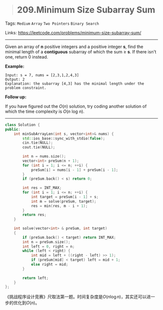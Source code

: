 > # 209.Minimum Size Subarray Sum

Tags: `Medium` `Array` `Two Pointers` `Binary Search`

Links: <https://leetcode.com/problems/minimum-size-subarray-sum/>

----

Given an array of **n** positive integers and a positive integer **s**, find the minimal length of a **contiguous** subarray of which the sum ≥ **s**. If there isn't one, return 0 instead.

**Example:** 

```
Input: s = 7, nums = [2,3,1,2,4,3]
Output: 2
Explanation: the subarray [4,3] has the minimal length under the problem constraint.
```

**Follow up:**

If you have figured out the *O*(*n*) solution, try coding another solution of which the time complexity is *O*(*n* log *n*). 

------

```c++
class Solution {
public:
    int minSubArrayLen(int s, vector<int>& nums) {
        std::ios_base::sync_with_stdio(false);
        cin.tie(NULL);
        cout.tie(NULL);
        
        int n = nums.size();
        vector<int> preSum(n + 1);
        for (int i = 1; i <= n; ++i) {
            preSum[i] = nums[i - 1] + preSum[i - 1];
        }    
        if (preSum.back() < s) return 0;
            
        int res = INT_MAX;
        for (int i = 1; i <= n; ++i) {
            int target = preSum[i - 1] + s;
            int m = solve(preSum, target);
            res = min(res, m - i + 1);
        }
        return res;
    }
    
    int solve(vector<int> & preSum, int target)
    {
        if (preSum.back() < target) return INT_MAX;
        int n = preSum.size();
        int left = 0, right = n;
        while (left < right) {
            int mid = left + ((right - left) >> 1);
            if (preSum[mid] < target) left = mid + 1;
            else right = mid;
        }
        
        return left;
    }
};
```

《挑战程序设计竞赛》尺取法第一题。时间复杂度是$O(n \log n)$，其实还可以进一步的优化到$O(n)$。

